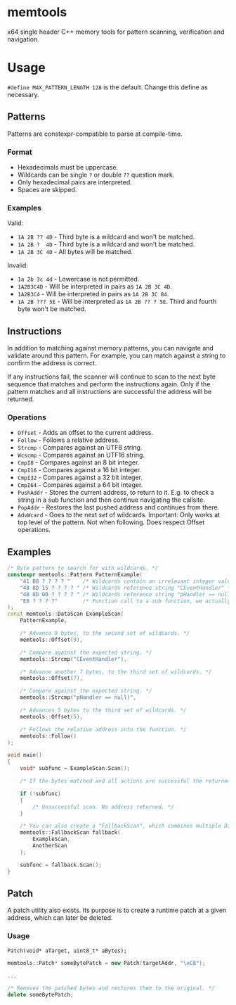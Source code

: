 # memtools
x64 single header C++ memory tools for pattern scanning, verification and navigation.

# Usage
`#define MAX_PATTERN_LENGTH 128` is the default. Change this define as necessary.

## Patterns
Patterns are constexpr-compatible to parse at compile-time.

### Format
- Hexadecimals must be uppercase.
- Wildcards can be single `?` or double `??` question mark.
- Only hexadecimal pairs are interpreted.
- Spaces are skipped.

### Examples
Valid:
- `1A 2B ?? 4D` - Third byte is a wildcard and won't be matched.
- `1A 2B ?  4D` - Third byte is a wildcard and won't be matched.
- `1A 2B 3C 4D` - All bytes will be matched.

Invalid:
- `1a 2b 3c 4d` - Lowercase is not permitted.
- `1A2B3C4D` - Will be interpreted in pairs as `1A 2B 3C 4D`.
- `1A2B3C4` - Will be interpreted in pairs as `1A 2B 3C 04`.
- `1A 2B ??? 5E` - Will be interpreted as `1A 2B ?? ? 5E`. Third and fourth byte won't be matched.

## Instructions
In addition to matching against memory patterns, you can navigate and validate around this pattern. For example, you can match against a string to confirm the address is correct.

If any instructions fail, the scanner will continue to scan to the next byte sequence that matches and perform the instructions again.
Only if the pattern matches and all instructions are successful the address will be returned.

### Operations
- `Offset` - Adds an offset to the current address.
- `Follow` - Follows a relative address.
- `Strcmp` - Compares against an UTF8 string.
- `Wcscmp` - Compares against an UTF16 string.
- `CmpI8` - Compares against an 8 bit integer.
- `CmpI16` - Compares against a 16 bit integer.
- `CmpI32` - Compares against a 32 bit integer.
- `CmpI64` - Compares against a 64 bit integer.
- `PushAddr` - Stores the current address, to return to it. E.g. to check a string in a sub function and then continue navigating the callsite.
- `PopAddr` - Restores the last pushed address and continues from there.
- `AdvWcard` - Goes to the next *set* of wildcards. Important: Only works at top level of the pattern. Not when following. Does respect Offset operations.

## Examples

```cpp
/* Byte pattern to search for with wildcards. */
constexpr memtools::Pattern PatternExample(
	"41 B8 ? ? ? ? "    /* Wildcards contain an irrelevant integer value, that changes often. */
	"48 8D 15 ? ? ? ? " /* Wildcards reference string "CEventHandler" */
	"48 8D 0D ? ? ? ? " /* Wildcards reference string "pHandler == null" */
	"E8 ? ? ? ?"        /* Function call to a sub function, we actually want a pointer to. */
);
const memtools::DataScan ExampleScan(
	PatternExample,

	/* Advance 9 bytes, to the second set of wildcards. */
	memtools::Offset(9),

	/* Compare against the expected string. */
	memtools::Strcmp("CEventHandler"),

	/* Advance another 7 bytes, to the third set of wildcards. */
	memtools::Offset(7),

	/* Compare against the expected string. */
	memtools::Strcmp("pHandler == null)",

	/* Advances 5 bytes to the third set of wildcards. */
	memtools::Offset(5),

	/* Follows the relative address into the function. */
	memtools::Follow()
);

void main()
{
	void* subfunc = ExampleScan.Scan();

	/* If the bytes matched and all actions are successful the returned pointer should be in the function called at E8 ? ? ? ?. */

	if (!subfunc)
	{
		/* Unsuccessful scan. No address returned. */
	}

	/* You can also create a "FallbackScan", which combines multiple DataScans. */
	memtools::FallbackScan fallback(
		ExampleScan,
		AnotherScan
	);

	subfunc = fallback.Scan();
}
```

## Patch
A patch utility also exists. Its purpose is to create a runtime patch at a given address, which can later be deleted.

### Usage
`Patch(void* aTarget, uint8_t* aBytes);`
```cpp
memtools::Patch* someBytePatch = new Patch(targetAddr, "\xC8");

...

/* Removes the patched bytes and restores them to the original. */
delete someBytePatch;
```